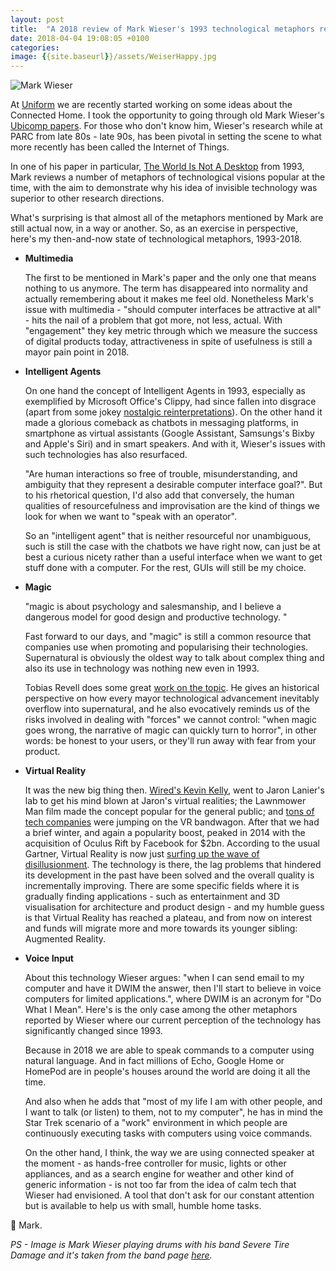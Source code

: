 ```yaml
---
layout: post
title:  "A 2018 review of Mark Wieser's 1993 technological metaphors review"
date: 2018-04-04 19:08:05 +0100
categories:
image: {{site.baseurl}}/assets/WeiserHappy.jpg
---
```


![Mark Wieser]({{site.baseurl}}/assets/WeiserHappy.jpg)

At [Uniform](http://uniform.net/) we are recently started working on some ideas about the Connected Home. I took the opportunity to going through old Mark Wieser's [Ubicomp papers](http://www.ubiq.com/hypertext/weiser/UbiHome.html). For those who don't know him, Wieser's research while at PARC from late 80s - late 90s, has been pivotal in setting the scene to what more recently has been called the Internet of Things.

In one of his paper in particular, [The World Is Not A Desktop](http://www.ubiq.com/hypertext/weiser/ACMInteractions2.html) from 1993, Mark reviews a number of metaphors of technological visions popular at the time, with the aim to demonstrate why his idea of invisible technology was superior to other research directions.

What's surprising is that almost all of the metaphors mentioned by Mark are still actual now, in a way or another. So, as an exercise in perspective, here's my then-and-now state of technological metaphors, 1993-2018.



- **Multimedia**

  The first to be mentioned in Mark's paper and the only one that means nothing to us anymore. The term has disappeared into normality and actually remembering about it makes me feel old. Nonetheless Mark's issue with multimedia  - "should computer interfaces be attractive at all" - hits the nail of a problem that got more, not less, actual.   With "engagement" they key metric through which we measure the success of digital products today, attractiveness in spite of usefulness is still a mayor pain point in 2018.


- **Intelligent Agents**

  On one hand the concept of Intelligent Agents in 1993, especially as exemplified by Microsoft Office's Clippy, had since fallen into disgrace (apart from some jokey [nostalgic reinterpretations](https://www.smore.com/clippy-js)). On the other hand it made a glorious comeback as chatbots in messaging platforms, in smartphone as virtual assistants (Google Assistant, Samsungs's Bixby and Apple's Siri) and in smart speakers. And with it, Wieser's issues with such technologies has also resurfaced.

  "Are human interactions so free of trouble, misunderstanding, and ambiguity that they represent a desirable computer interface goal?". But to his rhetorical question, I'd also add that conversely, the human qualities of resourcefulness and improvisation are the kind of things we look for when we want to "speak with an operator".

  So an "intelligent agent" that is neither resourceful nor unambiguous, such is still the case with the chatbots we have right now, can just be at best a curious nicety rather than a useful interface when we want to get stuff done with a computer. For the rest, GUIs will still be my choice.

  <!-- *Exept the case of remote control* - Alexa -->

<!--
  as the case with most

  I believe those are the things we look for when we seek to

  Humans are good with

  And furthermore in many cases.

  We're using natural language already: when

  Tell me I can chat with it


  Interfaces are effective because we've been designed them to be so. On the contrary voice and other natural way to communicate are valuable to ourselves expecially because they are ambiguous: thus conveying nuanced emotions and representing at best our human nature. All things that are obstacles to getting thigs done.

  Amazon Echo, Google Home, Apple Homepod.

  And that to me hits a nerve in current voice assistants. Interfaces are effective because we've been designed them to be so. On the contrary voice and other natural way to communicate are valuable to ourselves expecially because they are ambiguous: thus conveying nuanced emotions and representing at best our human nature. All things that are obstacles to getting thigs done.


  under the new chatbots,  returned in the

 in the past couple of years chatbots

 has fallen into disgrace  remained just as an occasional reference to the

 is in as it was in 1993 had fallet  

 somewhat complicated to pinpoint now.
 "The idea, as near as I can tell, is that the ideal computer should be like a human being, only more obedient." -->



- **Magic**

  "magic is about psychology and salesmanship, and I believe a dangerous model for good design and productive technology. "

  Fast forward to our days, and "magic" is still a common resource that companies use when promoting and popularising their technologies. Supernatural is obviously the oldest way to talk about complex thing and also its use in technology was nothing new even in 1993.

  Tobias Revell does some great [work on the topic](http://opentranscripts.org/transcript/internet-of-damned-things/). He gives an historical perspective on how every mayor technological advancement inevitably overflow into supernatural, and he also evocatively reminds us of the risks involved in dealing with "forces" we cannot control: "when magic goes wrong, the narrative of magic can quickly turn to horror", in other words: be honest to your users, or they'll run away with fear from your product.

- **Virtual Reality**

  It was the new big thing then. [Wired's Kevin Kelly](http://kk.org/mt-files/writings/virtual_lanier.pdf), went to Jaron Lanier's lab to get his mind blown at Jaron's virtual realities; the Lawnmower Man film made the concept popular for the general public; and [tons of tech companies](https://www.pcmag.com/feature/321996/12-vr-headsets-that-predate-oculus-don-t-tell-facebook/4) were jumping on the VR bandwagon. After that we had a brief winter, and again a popularity boost, peaked in 2014 with the acquisition of Oculus Rift by Facebook for $2bn. According to the usual Gartner, Virtual Reality is now just [surfing up the wave of disillusionment](https://www.gartner.com/smarterwithgartner/top-trends-in-the-gartner-hype-cycle-for-emerging-technologies-2017/). The technology is there, the lag problems that hindered its development in the past have been solved and the overall quality is incrementally improving. There are some specific fields where it is gradually finding applications - such as entertainment and 3D visualisation for architecture and product design - and my humble guess is that Virtual Reality has reached a plateau, and from now on interest and funds will migrate more and more towards its younger sibling: Augmented Reality.


- **Voice Input**

  <!-- Voice Input is the only case among the other metaphors reported by Wieser where our current perception of the technology has significantly changed over time. -->

  About this technology Wieser argues: "when I can send email to my computer and have it DWIM the answer, then I'll start to believe in voice computers for limited applications.", where DWIM is an acronym for "Do What I Mean". Here's is the only case among the other metaphors reported by Wieser where our current perception of the technology has significantly changed since 1993.

  Because in 2018 we are able to speak commands to a computer using natural language. And in fact millions of Echo, Google Home or HomePod are in people's houses around the world are doing it all the time.

  And also when he adds that "most of my life I am with other people, and I want to talk (or listen) to them, not to my computer", he has in mind the Star Trek scenario of a "work" environment in which people are continuously executing tasks with computers using voice commands.  

  On the other hand, I think, the way we are using connected speaker at the moment - as hands-free controller for music, lights or other appliances, and as a search engine for weather and other kind of generic information - is not too far from the idea of calm tech that Wieser had envisioned. A tool that don't ask for our constant attention but is available to help us with small, humble home tasks.


👋 Mark.

_PS -
Image is Mark Wieser playing drums with his band Severe Tire Damage and it's taken from the band page [here](http://www.std.org/text/Weiser.html)._
